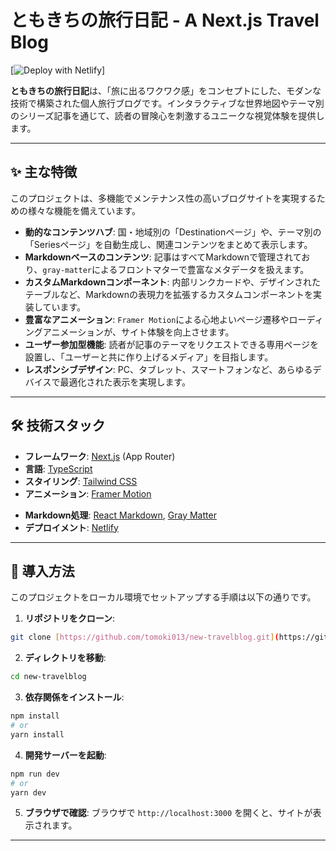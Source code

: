 # ともきちの旅行日記 - A Next.js Travel Blog

[![Deploy with Netlify](https://tomokichidiary.netlify.app)]

**ともきちの旅行日記**は、「旅に出るワクワク感」をコンセプトにした、モダンな技術で構築された個人旅行ブログです。インタラクティブな世界地図やテーマ別のシリーズ記事を通じて、読者の冒険心を刺激するユニークな視覚体験を提供します。

---

## ✨ 主な特徴

このプロジェクトは、多機能でメンテナンス性の高いブログサイトを実現するための様々な機能を備えています。

<!-- * **インタラクティブな世界地図**: `D3.js`を利用したクリック可能な世界地図から、直感的に旅先を探せます。 -->

- **動的なコンテンツハブ**: 国・地域別の「Destinationページ」や、テーマ別の「Seriesページ」を自動生成し、関連コンテンツをまとめて表示します。
- **Markdownベースのコンテンツ**: 記事はすべてMarkdownで管理されており、`gray-matter`によるフロントマターで豊富なメタデータを扱えます。
- **カスタムMarkdownコンポーネント**: 内部リンクカードや、デザインされたテーブルなど、Markdownの表現力を拡張するカスタムコンポーネントを実装しています。
- **豊富なアニメーション**: `Framer Motion`による心地よいページ遷移やローディングアニメーションが、サイト体験を向上させます。
- **ユーザー参加型機能**: 読者が記事のテーマをリクエストできる専用ページを設置し、「ユーザーと共に作り上げるメディア」を目指します。
- **レスポンシブデザイン**: PC、タブレット、スマートフォンなど、あらゆるデバイスで最適化された表示を実現します。

---

## 🛠️ 技術スタック

- **フレームワーク**: [Next.js](https://nextjs.org/) (App Router)
- **言語**: [TypeScript](https://www.typescriptlang.org/)
- **スタイリング**: [Tailwind CSS](https://tailwindcss.com/)
- **アニメーション**: [Framer Motion](https://www.framer.com/motion/)
<!-- * **地図描画**: [D3.js](https://d3js.org/) -->
- **Markdown処理**: [React Markdown](https://github.com/remarkjs/react-markdown), [Gray Matter](https://github.com/jonschlinkert/gray-matter)
- **デプロイメント**: [Netlify](https://netlify.com/)

---

## 🚀 導入方法

このプロジェクトをローカル環境でセットアップする手順は以下の通りです。

1. **リポジトリをクローン**:

```bash
git clone [https://github.com/tomoki013/new-travelblog.git](https://github.com/tomoki013/new-travelblog.git)
```

2. **ディレクトリを移動**:

```bash
cd new-travelblog
```

3. **依存関係をインストール**:

```bash
npm install
# or
yarn install
```

4. **開発サーバーを起動**:

```bash
npm run dev
# or
yarn dev
```

5. **ブラウザで確認**:
   ブラウザで `http://localhost:3000` を開くと、サイトが表示されます。

---

<!-- ## 📁 ディレクトリ構成

プロジェクトの主要なディレクトリ構成です。
.
├── src
│ ├── app/ # App Routerのルートとページ
│ ├── components/ # 再利用可能なUIコンポーネント
│ ├── data/ # 地域情報などの静的データ
│ ├── lib/ # 汎用的なヘルパー関数
│ └── posts/ # Markdown形式のブログ記事
├── public/ # 画像などの静的アセット
└── README.md

---

## 📝 コンテンツ管理

新しいブログ記事は、`src/posts/` ディレクトリ内にMarkdownファイル (`.md`) として追加します。
各記事ファイルは、メタデータを定義する**フロントマター**を持つ必要があります。

**例 (`example-post.md`):**

```markdown
---
title: "サンプル記事のタイトル"
publishDate: "2025-08-25"
image: "/images/posts/sample.jpg"
category: "旅行日記"
series: "sunsets"
location: ["kyoto", "osaka"]
excerpt: "この記事はサンプルです。フロントマターにはこのようにメタデータを記述します。"
---

## ここから本文

Markdown記法で自由に記事を記述できます。 -->

```

```
